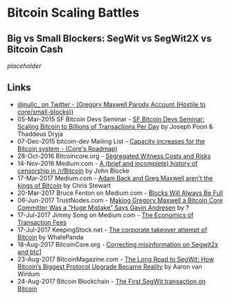 
# Bitcoin Scaling Battles
## Big vs Small Blockers: SegWit vs SegWit2X vs Bitcoin Cash

_placeholder_

## Links

* [@nullc_ on Twitter - (Gregory Maxwell Parody Account (Hostile to core/small-blocks))](https://twitter.com/nullc_?lang=en)
* 05-Mar-2015 SF Bitcoin Devs Seminar - [SF Bitcoin Devs Seminar: Scaling Bitcoin to Billions of Transactions Per Day](https://www.youtube.com/watch?v=8zVzw912wPo) by Joseph Poon & Thaddeus Dryja
* 07-Dec-2015 bitcoin-dev Mailing List - [Capacity increases for the Bitcoin system - (Core's Roadmap)](https://lists.linuxfoundation.org/pipermail/bitcoin-dev/2015-December/011865.html)
* 28-Oct-2016 Bitcoincore.org - [Segregated Witness Costs and Risks](https://bitcoincore.org/en/2016/10/28/segwit-costs/)
* 14-Nov-2016 Medium.com - [A (brief and incomplete) history of censorship in /r/Bitcoin](censorship-in-r-bitcoin) by John Blocke
* 17-Mar-2017 Medium.com - [Adam Back and Greg Maxwell aren’t the kings of Bitcoin](https://medium.com/@Chris_Stewart_5/adam-back-and-greg-maxwell-arent-the-kings-of-bitcoin-9e03e0a52177) by Chris Stewart
* 20-Mar-2017 Bruce Fenton on Medium.com - [Blocks Will Always Be Full](https://medium.com/@brucefenton/blocks-will-always-be-full-68f2cac1992b)
* 06-Jun-2017 TrustNodes.com - [Making Gregory Maxwell a Bitcoin Core Committer Was a “Huge Mistake” Says Gavin Andresen](http://www.trustnodes.com/2017/06/06/making-gregory-maxwell-bitcoin-core-committer-huge-mistake-says-gavin-andresen) by ?
* 17-Jul-2017 Jimmy Song on Medium.com - [The Economics of Transaction Fees](https://blog.blockonomics.co/the-economics-of-transaction-fees-b6a7a0365753)
* 17-Jul-2017 KeepingStock.net - [The corporate takeover attempt of Bitcoin](https://keepingstock.net/the-corporate-takeover-attempt-of-bitcoin-eb87c18fad60) by WhalePanda
* 18-Aug-2017 BitcoinCore.org - [Correcting misinformation on Segwit2x and btc1](https://bitcoincore.org/en/2017/08/18/btc1-misleading-statements/)
* 23-Aug-2017 BitcoinMagazine.com - [The Long Road to SegWit: How Bitcoin’s Biggest Protocol Upgrade Became Reality](https://bitcoinmagazine.com/articles/long-road-segwit-how-bitcoins-biggest-protocol-upgrade-became-reality/) by Aaron van Wirdum
* 24-Aug-2017 Bitcoin Blockchain - [The First SegWit transaction on Bitcoin](http://srv1.yogh.io/#tx:id:8F907925D2EBE48765103E6845C06F1F2BB77C6ADC1CC002865865EB5CFD5C1C)
